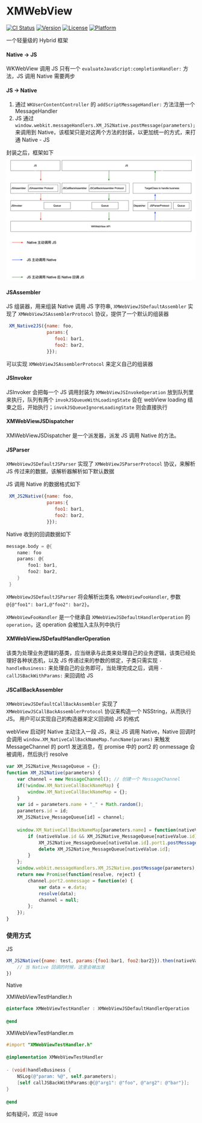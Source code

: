 # XMWebView

[![CI Status](https://img.shields.io/travis/xiao3333ma@gmail.com/XMWebView.svg?style=flat)](https://travis-ci.org/xiao3333ma@gmail.com/XMWebView)
[![Version](https://img.shields.io/cocoapods/v/XMWebView.svg?style=flat)](https://cocoapods.org/pods/XMWebView)
[![License](https://img.shields.io/cocoapods/l/XMWebView.svg?style=flat)](https://cocoapods.org/pods/XMWebView)
[![Platform](https://img.shields.io/cocoapods/p/XMWebView.svg?style=flat)](https://cocoapods.org/pods/XMWebView)

一个轻量级的 Hybrid 框架

#### Native -> JS

 WKWebView 调用 JS 只有一个 `evaluateJavaScript:completionHandler:` 方法，JS 调用 Native 需要两步

#### JS -> Native

1. 通过 `WKUserContentController` 的 `addScriptMessageHandler:` 方法注册一个 MessageHandler
2. JS 通过 `window.webkit.messageHandlers.XM_JS2Native.postMessage(parameters);` 来调用到 Native，该框架只是对这两个方法的封装，以更加统一的方式，来打通 Native - JS

封装之后，框架如下
![info](./info.png)

#### JSAssembler

JS 组装器，用来组装 Native 调用 JS 字符串, `XMWebViewJSDefaultAssembler` 实现了 `XMWebViewJSAssemblerProtocol` 协议，提供了一个默认的组装器

```js
 XM_Native2JS({name: foo, 
               params:{
                  foo1: bar1,
                  foo2: bar2,
               }});

```

可以实现 `XMWebViewJSAssemblerProtocol` 来定义自己的组装器

#### JSInvoker 

JSInvoker 会把每一个 JS 调用封装为 `XMWebViewJSInvokeOperation` 放到队列里来执行，队列有两个 `invokJSQueueWithLoadingState` 会在 webView loading 结束之后，开始执行；`invokJSQueueIgnoreLoadingState` 则会直接执行

#### XMWebViewJSDispatcher

XMWebViewJSDispatcher 是一个派发器，派发 JS 调用 Native 的方法。

#### JSParser

`XMWebViewJSDefaultJSParser` 实现了 `XMWebViewJSParserProtocol` 协议，来解析 JS 传过来的数据，该解析器解析如下默认数据

JS 调用 Native 的数据格式如下
```js
 XM_JS2Native({name: foo, 
               params:{
                  foo1: bar1,
                  foo2: bar2,
               }});

```
Native 收到的回调数据如下

``` objective-c
message.body = @{
    name: foo
    params: @{
        foo1: bar1,
        foo2: bar2,
    }
 }
```
`XMWebViewJSDefaultJSParser` 将会解析出类名 `XMWebViewFooHandler`, 参数 `@{@"foo1": bar1,@"foo2": bar2}`。

`XMWebViewFooHandler` 是一个继承自 `XMWebViewJSDefaultHandlerOperation` 的 `operation`，这 operation 会被加入主队列中执行

#### XMWebViewJSDefaultHandlerOperation

该类为处理业务逻辑的基类，应当继承与此类来处理自己的业务逻辑，该类已经处理好各种状态机，以及 JS 传递过来的参数的绑定，子类只需实现 `-handleBusiness:` 来处理自己的业务即可，当处理完成之后，调用 `-callJSBackWithParams:` 来回调给 JS

#### JSCallBackAssembler

`XMWebViewJSDefaultCallBackAssembler` 实现了 `XMWebViewJSCallBackAssemblerProtocol` 协议来构造一个 NSString，从而执行 JS。 用户可以实现自己的构造器来定义回调给 JS 的格式


webView 启动时 Native 主动注入一段 JS，来让 JS 调用 Native，Native 回调时会调用 `window.XM_NativeCallBackNameMap.funcName(params)` 来触发 MessageChannel 的 port1 发送消息，在 promise 中的 port2 的 onmessage 会被调用，然后执行 resolve 

``` js
var XM_JS2Native_MessageQueue = {};
function XM_JS2Native(parameters) {
    var channel = new MessageChannel(); // 创建一个 MessageChannel
    if(!window.XM_NativeCallBackNameMap) {
        window.XM_NativeCallBackNameMap = {};
    }
    var id = parameters.name + "_" + Math.random();
    parameters.id = id;
    XM_JS2Native_MessageQueue[id] = channel;

    window.XM_NativeCallBackNameMap[parameters.name] = function(nativeValue) {
        if (nativeValue.id && XM_JS2Native_MessageQueue[nativeValue.id]) {
            XM_JS2Native_MessageQueue[nativeValue.id].port1.postMessage(nativeValue);
            delete XM_JS2Native_MessageQueue[nativeValue.id];
        }
    };
    window.webkit.messageHandlers.XM_JS2Native.postMessage(parameters);
    return new Promise(function(resolve, reject) {
        channel.port2.onmessage = function(e) {
            var data = e.data;
            resolve(data);
            channel = null;
        };
    });
}
```

### 使用方式

JS

``` js
XM_JS2Native({name: test, params:{foo1:bar1, foo2:bar2}}).then(nativeValue => {
    // 当 Native 回调的时候，这里会被出发
})
```

Native

XMWebViewTestHandler.h
``` Objective-C
@interface XMWebViewTestHandler : XMWebViewJSDefaultHandlerOperation

@end
```

XMWebViewTestHandler.m

``` Objective-C
#import "XMWebViewTestHandler.h"

@implementation XMWebViewTestHandler

- (void)handleBusiness {
    NSLog(@"param: %@", self.parameters);
    [self callJSBackWithParams:@{@"arg1": @"foo", @"arg2": @"bar"}];
}

@end
```

如有疑问，欢迎 issue